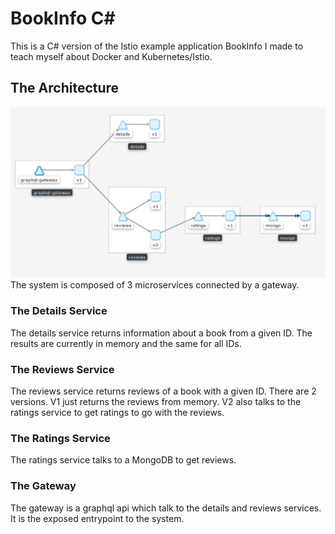# BookInfo C#
This is a C# version of the Istio example application BookInfo I made to teach myself about Docker and Kubernetes/Istio.

## The Architecture
![A graph of the system](https://raw.githubusercontent.com/ssorc3/bookinfo/master/images/Graph.png)
The system is composed of 3 microservices connected by a gateway.

### The Details Service
The details service returns information about a book from a given ID. The results are currently in memory and the same for all IDs.

### The Reviews Service
The reviews service returns reviews of a book with a given ID. There are 2 versions. 
V1 just returns the reviews from memory.
V2 also talks to the ratings service to get ratings to go with the reviews.

### The Ratings Service
The ratings service talks to a MongoDB to get reviews.

### The Gateway
The gateway is a graphql api which talk to the details and reviews services. It is the exposed entrypoint to the system.